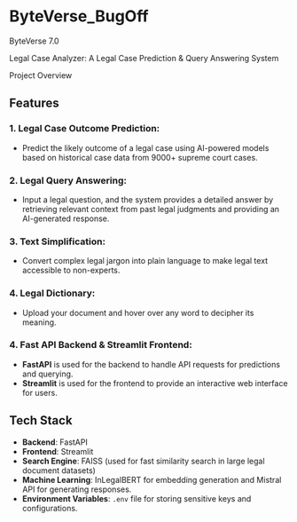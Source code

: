 # ByteVerse_BugOff
ByteVerse 7.0

Legal Case Analyzer: A Legal Case Prediction & Query Answering System

Project Overview

## Features

### 1. **Legal Case Outcome Prediction**:
- Predict the likely outcome of a legal case using AI-powered models based on historical case data from 9000+ supreme court cases.

### 2. **Legal Query Answering**:
- Input a legal question, and the system provides a detailed answer by retrieving relevant context from past legal judgments and providing an AI-generated response.

### 3. **Text Simplification**:
- Convert complex legal jargon into plain language to make legal text accessible to non-experts.

### 4. **Legal Dictionary**:
- Upload your document and hover over any word to decipher its meaning.

### 4. **Fast API Backend & Streamlit Frontend**:
- **FastAPI** is used for the backend to handle API requests for predictions and querying.
- **Streamlit** is used for the frontend to provide an interactive web interface for users.

## Tech Stack

- **Backend**: FastAPI
- **Frontend**: Streamlit
- **Search Engine**: FAISS (used for fast similarity search in large legal document datasets)
- **Machine Learning**: InLegalBERT for embedding generation and Mistral API for generating responses.
- **Environment Variables**: `.env` file for storing sensitive keys and configurations.
